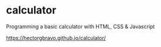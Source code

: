 # calculator
Programming a basic calculator with HTML, CSS &amp; Javascript

https://hectorgbravo.github.io/calculator/
